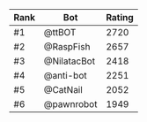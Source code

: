 Rank|Bot|Rating
---|---|---
#1|@ttBOT|2720
#2|@RaspFish|2657
#3|@NilatacBot|2418
#4|@anti-bot|2251
#5|@CatNail|2052
#6|@pawnrobot|1949

